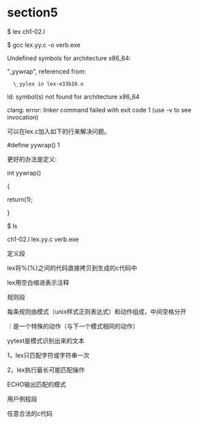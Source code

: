 # section5

$ lex ch1-02.l

$ gcc lex.yy.c -o verb.exe

Undefined symbols for architecture x86\_64:

"\_yywrap", referenced from:

```
  \_yylex in lex-e33b10.o
```

ld: symbol\(s\) not found for architecture x86\_64

clang: error: linker command failed with exit code 1 \(use -v to see invocation\)

可以在lex.c加入如下的行来解决问题。

\#define yywrap\(\)  1

更好的办法是定义:

int yywrap\(\)

{

return\(1\);

}

$ ls

ch1-02.l    lex.yy.c    verb.exe

定义段

lex将%{%}之间的代码直接拷贝到生成的c代码中

lex用空白缩进表示注释

规则段

每条规则由模式（unix样式正则表达式）和动作组成，中间空格分开

｜是一个特殊的动作（与下一个模式相同的动作）

yytext是模式识别出来的文本

1，lex只匹配字符或字符串一次

2，lex执行最长可能匹配操作

ECHO输出匹配的模式

用户例程段

任意合法的c代码





